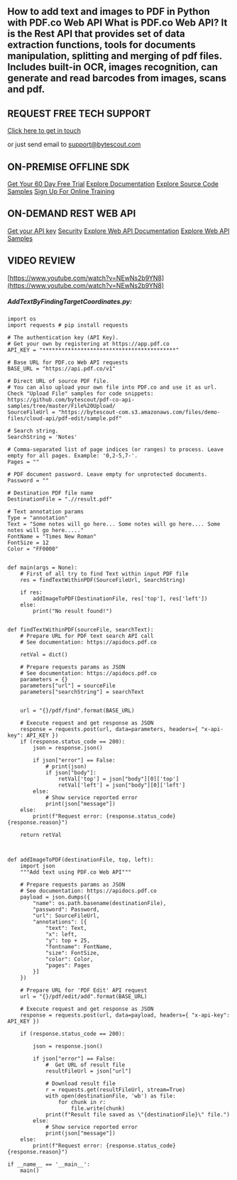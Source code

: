## How to add text and images to PDF in Python with PDF.co Web API What is PDF.co Web API? It is the Rest API that provides set of data extraction functions, tools for documents manipulation, splitting and merging of pdf files. Includes built-in OCR, images recognition, can generate and read barcodes from images, scans and pdf.

## REQUEST FREE TECH SUPPORT

[Click here to get in touch](https://bytescout.zendesk.com/hc/en-us/requests/new?subject=PDF.co%20Web%20API%20Question)

or just send email to [support@bytescout.com](mailto:support@bytescout.com?subject=PDF.co%20Web%20API%20Question) 

## ON-PREMISE OFFLINE SDK 

[Get Your 60 Day Free Trial](https://bytescout.com/download/web-installer?utm_source=github-readme)
[Explore Documentation](https://bytescout.com/documentation/index.html?utm_source=github-readme)
[Explore Source Code Samples](https://github.com/bytescout/ByteScout-SDK-SourceCode/)
[Sign Up For Online Training](https://academy.bytescout.com/)


## ON-DEMAND REST WEB API

[Get your API key](https://app.pdf.co/signup?utm_source=github-readme)
[Security](https://pdf.co/security)
[Explore Web API Documentation](https://apidocs.pdf.co?utm_source=github-readme)
[Explore Web API Samples](https://github.com/bytescout/ByteScout-SDK-SourceCode/tree/master/PDF.co%20Web%20API)

## VIDEO REVIEW

[https://www.youtube.com/watch?v=NEwNs2b9YN8](https://www.youtube.com/watch?v=NEwNs2b9YN8)




<!-- code block begin -->

##### **AddTextByFindingTargetCoordinates.py:**
    
```
import os
import requests # pip install requests

# The authentication key (API Key).
# Get your own by registering at https://app.pdf.co
API_KEY = "******************************************"

# Base URL for PDF.co Web API requests
BASE_URL = "https://api.pdf.co/v1"

# Direct URL of source PDF file.
# You can also upload your own file into PDF.co and use it as url. Check "Upload File" samples for code snippets: https://github.com/bytescout/pdf-co-api-samples/tree/master/File%20Upload/    
SourceFileUrl = "https://bytescout-com.s3.amazonaws.com/files/demo-files/cloud-api/pdf-edit/sample.pdf"

# Search string.
SearchString = 'Notes'

# Comma-separated list of page indices (or ranges) to process. Leave empty for all pages. Example: '0,2-5,7-'.
Pages = ""

# PDF document password. Leave empty for unprotected documents.
Password = ""

# Destination PDF file name
DestinationFile = ".//result.pdf"

# Text annotation params
Type = "annotation"
Text = "Some notes will go here... Some notes will go here.... Some notes will go here....."
FontName = "Times New Roman"
FontSize = 12
Color = "FF0000"


def main(args = None):
    # First of all try to find Text within input PDF file
    res = findTextWithinPDF(SourceFileUrl, SearchString)

    if res:
        addImageToPDF(DestinationFile, res['top'], res['left'])
    else:
        print("No result found!")


def findTextWithinPDF(sourceFile, searchText):
    # Prepare URL for PDF text search API call
    # See documentation: https://apidocs.pdf.co

    retVal = dict()

    # Prepare requests params as JSON
    # See documentation: https://apidocs.pdf.co
    parameters = {}
    parameters["url"] = sourceFile
    parameters["searchString"] = searchText


    url = "{}/pdf/find".format(BASE_URL)

    # Execute request and get response as JSON
    response = requests.post(url, data=parameters, headers={ "x-api-key": API_KEY })
    if (response.status_code == 200):
        json = response.json()

        if json["error"] == False:
            # print(json)
            if json["body"]:
                retVal['top'] = json["body"][0]['top']
                retVal['left'] = json["body"][0]['left']
        else:
            # Show service reported error
            print(json["message"])
    else:
        print(f"Request error: {response.status_code} {response.reason}")

    return retVal



def addImageToPDF(destinationFile, top, left):
    import json
    """Add text using PDF.co Web API"""

    # Prepare requests params as JSON
    # See documentation: https://apidocs.pdf.co
    payload = json.dumps({
        "name": os.path.basename(destinationFile),
        "password": Password,
        "url": SourceFileUrl,
        "annotations": [{
            "text": Text,
            "x": left,
            "y": top + 25,
            "fontname": FontName,
            "size": FontSize,
            "color": Color,
            "pages": Pages
        }]
    })

    # Prepare URL for 'PDF Edit' API request
    url = "{}/pdf/edit/add".format(BASE_URL)

    # Execute request and get response as JSON
    response = requests.post(url, data=payload, headers={ "x-api-key": API_KEY })

    if (response.status_code == 200):

        json = response.json()

        if json["error"] == False:
            #  Get URL of result file
            resultFileUrl = json["url"]

            # Download result file
            r = requests.get(resultFileUrl, stream=True)
            with open(destinationFile, 'wb') as file:
                for chunk in r:
                    file.write(chunk)
            print(f"Result file saved as \"{destinationFile}\" file.")
        else:
            # Show service reported error
            print(json["message"])
    else:
        print(f"Request error: {response.status_code} {response.reason}")

if __name__ == '__main__':
    main()
```

<!-- code block end -->